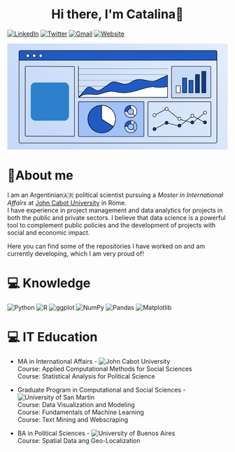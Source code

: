 <div align="center">
<h1 align="center">Hi there, I'm Catalina👋</h1>
</div>

[![LinkedIn](https://img.shields.io/badge/LinkedIn-%230077B5.svg?logo=linkedin&logoColor=white)](www.linkedin.com/in/catalina-zaza)
[![Twitter](https://img.shields.io/badge/Twitter-%231DA1F2.svg?logo=twitter&logoColor=white)](https://x.com/catalindazaza)
[![Gmail](https://img.shields.io/badge/Email-%23D14836.svg?logo=gmail&logoColor=white)](mailto:catalinazaza97@gmail.com)
[![Website](https://img.shields.io/badge/Website-%23000000.svg?logo=world&logoColor=white)](https://catalinazaza.owlstown.net/)

![](https://github.com/catalinazaza/catalinazaza/blob/main/github_header.jpg)

# 🌻About me 
I am an Argentinian🇦🇷 political scientist pursuing a _Master in International Affairs_ at [John Cabot University](https://www.johncabot.edu/master-international-affairs/default.aspx) in Rome.<br> 
I have experience in project management and data analytics for projects in both the public and private sectors. I believe that data science is a powerful tool to complement public policies and the development of projects with social and economic impact.  

Here you can find some of the repositories I have worked on and am currently developing, which I am very proud of!


# 💻 Knowledge
![Python](https://img.shields.io/badge/python-3670A0?style=for-the-badge&logo=python&logoColor=ffdd54) 
![R](https://img.shields.io/badge/R-276DC3?style=for-the-badge&logo=r&logoColor=white)
![ggplot](https://img.shields.io/badge/ggplot2-000000?style=for-the-badge&logo=r&logoColor=white)
![NumPy](https://img.shields.io/badge/numpy-%23013243.svg?style=for-the-badge&logo=numpy&logoColor=white) 
![Pandas](https://img.shields.io/badge/pandas-%23150458.svg?style=for-the-badge&logo=pandas&logoColor=white) 
![Matplotlib](https://img.shields.io/badge/Matplotlib-%23ffffff.svg?style=for-the-badge&logo=Matplotlib&logoColor=black) 


# 💻 IT Education
- MA in International Affairs - ![John Cabot University](https://www.johncabot.edu/master-international-affairs/default.aspx) <br>
  Course: Applied Computational Methods for Social Sciences<br>
  Course: Statistical Analysis for Political Science
  
- Graduate Program in Computational and Social Sciences - ![University of San Martin](https://www.unsam.edu.ar/escuelas/idaes/671/idaes/ciencias-sociales-computacionales-humanidades-digitales)<br>
Course: Data Visualization and Modeling <br>
Course: Fundamentals of Machine Learning <br>
Course: Text Mining and Webscraping

- BA in Political Sciences - ![University of Buenos Aires](https://cienciapolitica.sociales.uba.ar/) <br>
Course: Spatial Data ang Geo-Localization



